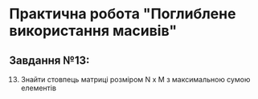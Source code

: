 # Практична робота "Поглиблене використання масивів"

## Завдання №13:
13. Знайти стовпець матриці розміром N x M з максимальною сумою елементів

